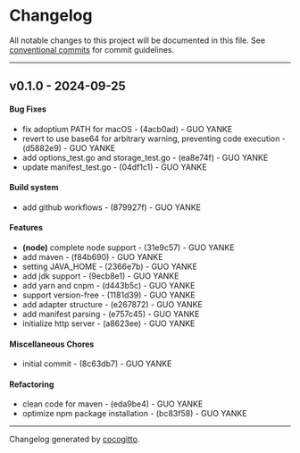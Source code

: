 # Changelog
All notable changes to this project will be documented in this file. See [conventional commits](https://www.conventionalcommits.org/) for commit guidelines.

- - -
## v0.1.0 - 2024-09-25
#### Bug Fixes
- fix adoptium PATH for macOS - (4acb0ad) - GUO YANKE
- revert to use base64 for arbitrary warning, preventing code execution - (d5882e9) - GUO YANKE
- add options_test.go and storage_test.go - (ea8e74f) - GUO YANKE
- update manifest_test.go - (04df1c1) - GUO YANKE
#### Build system
- add github workflows - (879927f) - GUO YANKE
#### Features
- **(node)** complete node support - (31e9c57) - GUO YANKE
- add maven - (f84b690) - GUO YANKE
- setting JAVA_HOME - (2366e7b) - GUO YANKE
- add jdk support - (9ecb8e1) - GUO YANKE
- add yarn and cnpm - (d443b5c) - GUO YANKE
- support version-free - (1181d39) - GUO YANKE
- add adapter structure - (e267872) - GUO YANKE
- add manifest parsing - (e757c45) - GUO YANKE
- initialize http server - (a8623ee) - GUO YANKE
#### Miscellaneous Chores
- initial commit - (8c63db7) - GUO YANKE
#### Refactoring
- clean code for maven - (eda9be4) - GUO YANKE
- optimize npm package installation - (bc83f58) - GUO YANKE

- - -

Changelog generated by [cocogitto](https://github.com/cocogitto/cocogitto).